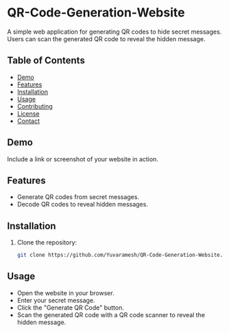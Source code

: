 # QR-Code-Generation-Website



A simple web application for generating QR codes to hide secret messages. Users can scan the generated QR code to reveal the hidden message.

## Table of Contents
- [Demo](#demo)
- [Features](#features)
- [Installation](#installation)
- [Usage](#usage)
- [Contributing](#contributing)
- [License](#license)
- [Contact](#contact)

## Demo

Include a link or screenshot of your website in action.

## Features

- Generate QR codes from secret messages.
- Decode QR codes to reveal hidden messages.

## Installation

1. Clone the repository:

   ```bash
   git clone https://github.com/Yuvaramesh/QR-Code-Generation-Website.git
## Usage
- Open the website in your browser.
- Enter your secret message.
- Click the "Generate QR Code" button.
- Scan the generated QR code with a QR code scanner to reveal the hidden message.
